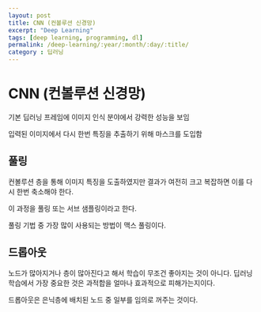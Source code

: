 ```yaml
---
layout: post
title: CNN (컨볼루션 신경망)
excerpt: "Deep Learning"
tags: [deep learning, programming, dl]
permalink: /deep-learning/:year/:month/:day/:title/
category : 딥러닝
---
```


# CNN (컨볼루션 신경망)

기본 딥러닝 프레임에 이미지 인식 분야에서 강력한 성능을 보임

입력된 이미지에서 다시 한번 특징을 추출하기 위해 마스크를 도입함

## 풀링

컨볼루션 층을 통해 이미지 특징을 도출하였지만 결과가 여전히 크고 복잡하면 이를 다시 한번 축소해야 한다. 

이 과정을 풀링 또는 서브 샘플링이라고 한다.

풀링 기법 중 가장 많이 사용되는 방법이 맥스 풀링이다.

## 드롭아웃

노드가 많아지거나 층이 많아진다고 해서 학습이 무조건 좋아지는 것이 아니다. 딥러닝 학습에서 가장 중요한 것은 과적합을 얼마나 효과적으로 피해가는지이다.

드롭아웃은 은닉층에 배치된 노드 중 일부를 임의로 꺼주는 것이다.

